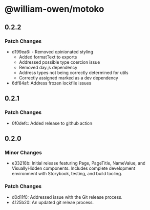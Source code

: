 # @william-owen/motoko

## 0.2.2

### Patch Changes

- d199ea6: - Removed opinionated styling
  - Added formatText to exports
  - Addressed possible type coercion issue
  - Removed day.js dependency
  - Address types not being correctly determined for utils
  - Correctly assigned marked as a dev dependency
- 6df84af: Address frozen lockfile issues

## 0.2.1

### Patch Changes

- 0f0defc: Added release to github action

## 0.2.0

### Minor Changes

- e33218b: Initial release featuring Page, PageTitle, NameValue, and VisuallyHidden components. Includes complete development environment with Storybook, testing, and build tooling.

### Patch Changes

- d0d11f0: Addressed issue with the Git release process.
- 4125b20: An updated git releae process.
